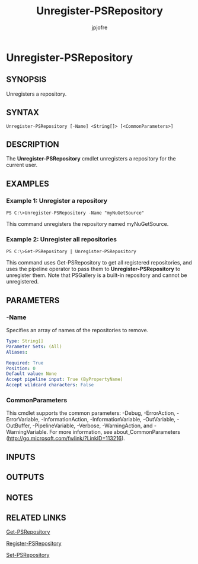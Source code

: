 ﻿---
author: jpjofre
description: 
external help file: PSModule-help.xml
keywords: powershell, cmdlet
manager: carolz
ms.date: 2016-10-11
ms.prod: powershell
ms.technology: powershell
ms.topic: reference
online version: http://go.microsoft.com/fwlink/?LinkId=821675
schema: 2.0.0
title: Unregister-PSRepository
---

# Unregister-PSRepository

## SYNOPSIS
Unregisters a repository.

## SYNTAX

```
Unregister-PSRepository [-Name] <String[]> [<CommonParameters>]
```

## DESCRIPTION
The **Unregister-PSRepository** cmdlet unregisters a repository for the current user.

## EXAMPLES

### Example 1: Unregister a repository
```
PS C:\>Unregister-PSRepository -Name "myNuGetSource"
```

This command unregisters the repository named myNuGetSource.

### Example 2: Unregister all repositories
```
PS C:\>Get-PSRepository | Unregister-PSRepository
```

This command uses Get-PSRepository to get all registered repositories, and uses the pipeline operator to pass them to **Unregister-PSRepository** to unregister them.
Note that PSGallery is a built-in repository and cannot be unregistered.

## PARAMETERS

### -Name
Specifies an array of names of the repositories to remove.

```yaml
Type: String[]
Parameter Sets: (All)
Aliases: 

Required: True
Position: 0
Default value: None
Accept pipeline input: True (ByPropertyName)
Accept wildcard characters: False
```

### CommonParameters
This cmdlet supports the common parameters: -Debug, -ErrorAction, -ErrorVariable, -InformationAction, -InformationVariable, -OutVariable, -OutBuffer, -PipelineVariable, -Verbose, -WarningAction, and -WarningVariable. For more information, see about_CommonParameters (http://go.microsoft.com/fwlink/?LinkID=113216).

## INPUTS

## OUTPUTS

## NOTES

## RELATED LINKS

[Get-PSRepository](Get-PSRepository.md)

[Register-PSRepository](Register-PSRepository.md)

[Set-PSRepository](Set-PSRepository.md)

